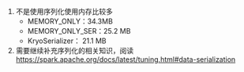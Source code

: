 1. 不是使用序列化使用内存比较多
   * MEMORY_ONLY：34.3MB
   * MEMORY_ONLY_SER：25.2 MB 
   * KryoSerializer： 21.1 MB
2. 需要继续补充序列化的相关知识，阅读 https://spark.apache.org/docs/latest/tuning.html#data-serialization 